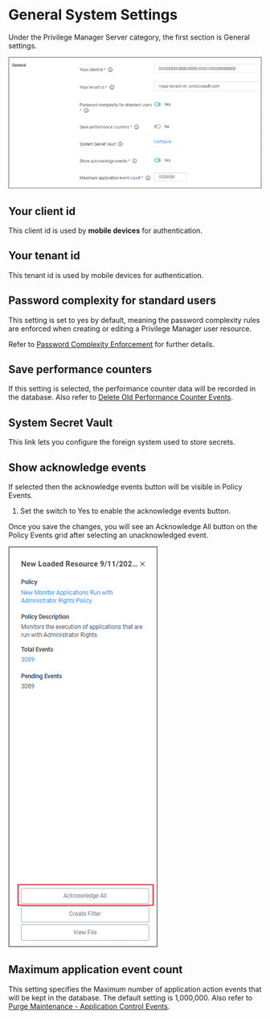 [title]: # (General Settings)
[tags]: # (general configuration)
[priority]: # (2)
# General System Settings

Under the Privilege Manager Server category, the first section is General settings.

![Privilege Manager General](images/general.png "Privilege Manager General settings")

## Your client id

This client id is used by __mobile devices__ for authentication.

## Your tenant id

This tenant id is used by mobile devices for authentication.

## Password complexity for standard users

This setting is set to yes by default, meaning the password complexity rules are enforced when creating or editing a Privilege Manager user resource.

Refer to [Password Complexity Enforcement](../../users/pw-complexity.md) for further details.

## Save performance counters

If this setting is selected, the performance counter data will be recorded in the database. Also refer to [Delete Old Performance Counter Events](../../tasks/maintenance.md#delete_old_performance_counter_events).

## System Secret Vault

This link lets you configure the foreign system used to store secrets.

## Show acknowledge events

If selected then the acknowledge events button will be visible in Policy Events.

1. Set the switch to Yes to enable the acknowledge events button.

Once you save the changes, you will see an Acknowledge All button on the Policy Events grid after selecting an unacknowledged event.

![ack all](images/ack-all.png "Acknowledge all button")

## Maximum application event count

This setting specifies the Maximum number of application action events that will be kept in the database. The default setting is 1,000,000. Also refer to [Purge Maintenance - Application Control Events](../../tasks/maintenance.md#purge_maintenance___application_control_events).
